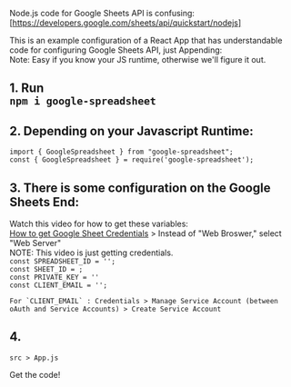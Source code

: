Node.js code for Google Sheets API is confusing: [https://developers.google.com/sheets/api/quickstart/nodejs]

This is an example configuration of a React App that has understandable code for configuring Google Sheets API, just Appending: <br />
Note: Easy if you know your JS runtime, otherwise we'll figure it out.


## 1. Run <br /> `npm i google-spreadsheet`
  
## 2. Depending on your Javascript Runtime: <br />
   `import { GoogleSpreadsheet } from "google-spreadsheet";`<br />
   `const { GoogleSpreadsheet } = require('google-spreadsheet');`
   
## 3. There is some configuration on the Google Sheets End: <br /> 
Watch this video for how to get these variables: <br />
[How to get Google Sheet Credentials](https://www.youtube.com/watch?v=shctaaILCiU&t=38s&ab_channel=AnthonyBrunson) > Instead of "Web Broswer," select "Web Server"<br />
    NOTE: This video is just getting credentials. <br />
    `const SPREADSHEET_ID = '';`<br />
    `const SHEET_ID = ;`<br />
    `const PRIVATE_KEY = ''`<br />
    `const CLIENT_EMAIL = '';`<br />
    
    For `CLIENT_EMAIL` : Credentials > Manage Service Account (between oAuth and Service Accounts) > Create Service Account

## 4. 
  `src > App.js`
    
  Get the code!
    
